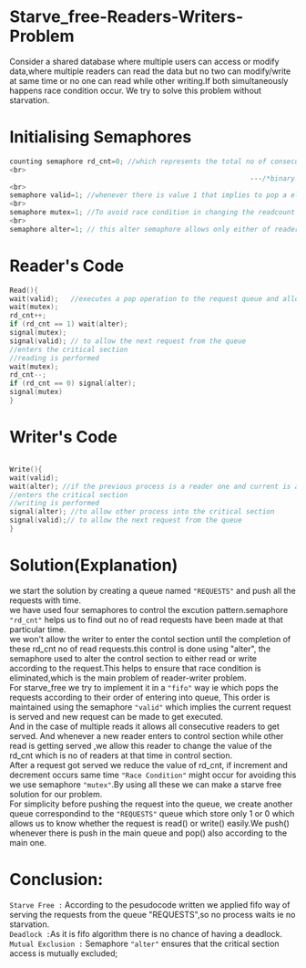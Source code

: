 # Starve_free-Readers-Writers-Problem
Consider a shared database where multiple users can access or modify data,where multiple readers can read the data but no two can modify/write at same time or no one can read while other writing.If both simultaneously happens race condition occur. We try to solve this problem without starvation.
<br>
# Initialising Semaphores
```C++
counting semaphore rd_cnt=0; //which represents the total no of consecutive readers,helps in allowing all at once;
<br>
                                                           ---/*binary semaphores*/---
<br>
semaphore valid=1; //whenever there is value 1 that implies to pop a element from the request queue and execute the request;
<br>
semaphore mutex=1; //To avoid race condition in changing the readcount value in readers section.
<br>
semaphore alter=1; // this alter semaphore allows only either of reader or writer to enter into critical section. 
```
# Reader's Code

```C++
Read(){
wait(valid);   //executes a pop operation to the request queue and allows one after other
wait(mutex);
rd_cnt++;
if (rd_cnt == 1) wait(alter);
signal(mutex);
signal(valid); // to allow the next request from the queue
//enters the critical section
//reading is performed
wait(mutex);
rd_cnt--;
if (rd_cnt == 0) signal(alter);
signal(mutex)
}
```
# Writer's Code
```C++

Write(){
wait(valid);
wait(alter); //if the previous process is a reader one and current is a writer this allows to excute after the signal
//enters the critical section
//writing is performed
signal(alter); //to allow other process into the critical section
signal(valid);// to allow the next request from the queue
}
```
# Solution(Explanation)
we start the solution by creating a queue named `"REQUESTS"` and push all the requests with time.
<br>
we have used four semaphores to control the excution pattern.semaphore `"rd_cnt"` helps us to find out no of read requests have been made at that particular time.
<br>we won't allow the writer to enter the contol section until the completion of these rd_cnt no of read requests.this control is done using "alter", the semaphore used to alter the control section to either read or write according to the request.This helps to ensure that race condition is eliminated,which is the main problem of reader-writer problem.
<br>
For starve_free we try to implement it in a `"fifo"` way ie which pops the requests according to their order of entering into queue, This order is maintained using the semaphore `"valid"` which implies the current request is served and new request can be made to get executed. 
<br>
And in the case of multiple reads it allows all consecutive readers to get served. And whenever a new reader enters to control section while other read is getting served ,we allow this reader to change the value of the rd_cnt which is no of readers at that time in control section.
<br>
After a request got served we reduce the value of rd_cnt, if increment and decrement occurs same time `"Race Condition"` might occur for avoiding this we use semaphore `"mutex"`.By using all these we can make a starve free solution for our problem.
<br>
For simplicity before pushing the request into the queue, we create another queue correspondind to the `"REQUESTS"` queue which store only 1 or 0 which allows us to know whether the request is read() or write() easily.We push() whenever there is push in the main queue and pop() also according to the main one.
# Conclusion:
`Starve Free :` According to the pesudocode written we applied fifo way of serving the requests from the queue "REQUESTS",so no process waits ie no starvation.
<br>
`Deadlock :`As it is fifo algorithm there is no chance of having a deadlock.
<br>
`Mutual Exclusion :` Semaphore `"alter"` ensures that the critical section access is mutually excluded;
